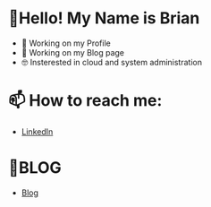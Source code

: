 # 👋Hello! My Name is Brian 

- 🔨 Working on my Profile 
- 🔨 Working on my Blog page 
- 🤓 Insterested in cloud and system administration 


# 📫 How to reach me:

- [LinkedIn](https://www.linkedin.com/in/brian-dawi/)

# 📓BLOG

- [Blog](https://bgdawi.github.io/github-pages/)
